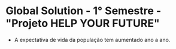 # Global Solution - 1° Semestre - "Projeto HELP YOUR FUTURE"

- A expectativa de vida da população tem aumentado ano a ano.



